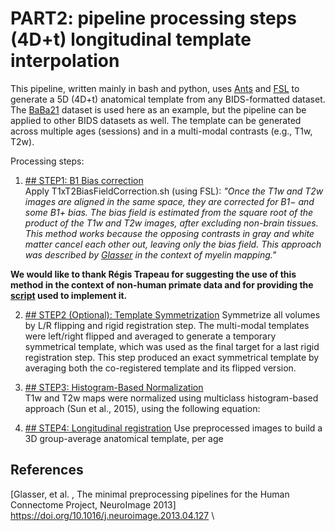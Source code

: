 # PART2: pipeline processing steps **(4D+t)** longitudinal template interpolation

This pipeline, written mainly in bash and python, uses [Ants](#2)  and [FSL](#2)  to generate a 5D (4D+t) anatomical template from any BIDS-formatted dataset. 
The [BaBa21](#3) dataset is used here as an example, but the pipeline can be applied to other BIDS datasets as well.
The template can be generated across multiple ages (sessions) and in a multi-modal contrasts (e.g., T1w, T2w).

Processing steps:

1. [## STEP1: B1 Bias correction](postprocessing/bias_correction.md) \
Apply T1xT2BiasFieldCorrection.sh (using FSL):
_"Once the T1w and T2w images are aligned in the same space, they are corrected for B1− and some B1+ bias. 
The bias field is estimated from the square root of the product of the T1w and T2w images, after excluding non-brain tissues. 
This method works because the opposing contrasts in gray and white matter cancel each other out, leaving only the bias field. 
This approach was described by [Glasser](#1) in the context of myelin mapping."_

**We would like to thank Régis Trapeau for suggesting the use of this method in the context of non-human primate data and for providing the  [script](postprocessing/T1xT2BiasFieldCorrection.sh) used to implement it.**

2. [## STEP2 (Optional): Template Symmetrization](preprocessing/template_sym.md)
Symmetrize all volumes by L/R flipping and rigid registration step.
The multi-modal templates were left/right flipped and averaged to generate a temporary symmetrical template, which was used as the final target for a last rigid registration step. 
This step produced an exact symmetrical template by averaging both the co-registered template and its flipped version.

3. [## STEP3: Histogram-Based Normalization ](postprocessing/hist_normalization.md) \
T1w and T2w maps were normalized using multiclass histogram-based approach (Sun et al., 2015), using the following equation:


4. [## STEP4: Longitudinal registration](postprocessing/template_construction.md)
Use preprocessed images to build a 3D group-average anatomical template, per age

## References
<a id="1">[Glasser, et al. , The minimal preprocessing pipelines for the Human Connectome Project,
NeuroImage 2013]</a> https://doi.org/10.1016/j.neuroimage.2013.04.127 \
